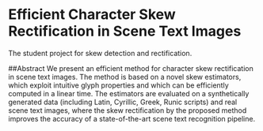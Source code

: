 # Efficient Character Skew Rectification in Scene Text Images
The student project for skew detection and rectification.


##Abstract
We present an efficient method for character skew rectification in scene text images. 
The method is based on a novel skew estimators, which exploit intuitive glyph properties and which can be efficiently 
computed in a linear time. The estimators are evaluated on a synthetically generated data 
(including Latin, Cyrillic, Greek, Runic scripts) and real scene text images, where the skew rectification 
by the proposed method improves the accuracy of a state-of-the-art scene text recognition pipeline.


